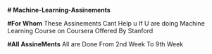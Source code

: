 **# Machine-Learning-Assinements**

**#For Whom**
These Assinements Cant Help u If U are doing Machine Learning  Course on Coursera Offered By Stanford

**#All AssineMents**
All are Done From 2nd Week To 9th Week
